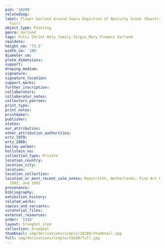 ```yaml
---
pid: '18280'
relatedimg: 
label: Flower Garland Around Sepia Depiction of Nativity Scene (Maastricht, Fine Art
  Fair)
object_type: Painting
genre: Garland
tags: Putti Christ Holy_family Virgin_Mary Flowers Garland
realdate: 
height_cm: '73.5'
width_cm: '100'
diameter_cm: 
plate_dimensions: 
support: 
drawing_medium: 
signature: 
signature_location: 
support_marks: 
further_inscription: 
collaborators: 
collaborator_notes: 
collectors_patrons: 
print_type: 
print_notes: 
printmaker: 
publisher: 
states: 
our_attribution: 
other_attribution_authorities: 
ertz_1979: 
ertz_2008: 
bailey_walker: 
hollstein_no: 
collection_type: Private
location_country: 
location_city: 
location: 
location_collection: 
location_or_most_recent_sale_notes: Maastricht, Netherlands, Fine Art Fair, cat. 1991,
  1992, and 1993
provenance: 
bibliography: 
exhibition_history: 
related_works: 
copies_and_variants: 
curatorial_files: 
external_resources: 
order: '1318'
layout: brueghel_item
collection: brueghel
thumbnail: img/derivatives/simple/18280/thumbnail.jpg
full: img/derivatives/simple/18280/full.jpg
---
```

